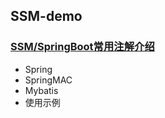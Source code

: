 ## SSM-demo
### [SSM/SpringBoot常用注解介绍](https://github.com/feihb123/SSM-demo/blob/master/Annotation.md)
- Spring
- SpringMAC
- Mybatis
- 使用示例
